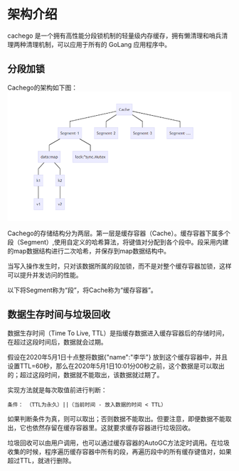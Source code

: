 # 架构介绍

cachego 是一个拥有高性能分段锁机制的轻量级内存缓存，拥有懒清理和哨兵清理两种清理机制，可以应用于所有的 GoLang 应用程序中。

## 分段加锁

Cachego的架构如下图：
![](pictures/arch.png)

Cachego的存储结构分为两层。第一层是缓存容器（Cache）。缓存容器下属多个段（Segment）,使用自定义的哈希算法，将键值对分配到各个段中。段采用内建的map数据结构进行二次哈希，并保存到map数据结构中。

当写入操作发生时，只对该数据所属的段加锁，而不是对整个缓存容器加锁，这样可以提升并发访问的性能。

以下将Segment称为“段”，将Cache称为“缓存容器”。

## 数据生存时间与垃圾回收

数据生存时间（Time To Live, TTL）是指缓存数据进入缓存容器后的存储时间，在超过这段时间后，数据就会过期。

假设在2020年5月1日十点整将数据{"name":"李华"} 放到这个缓存容器中，并且设置TTL=60秒，那么在2020年5月1日10:01分00秒之前，这个数据是可以取出的；超过这段时间，数据就不能取出，该数据就过期了。

实现方法就是每次取值前进行判断：

```
条件： （TTL为永久）||（当前时间 - 放入数据的时间 < TTL）
```

如果判断条件为真，则可以取出；否则数据不能取出。但要注意，即便数据不能取出，它也依然存留在缓存容器里。这就要求缓存容器进行垃圾回收。

垃圾回收可以由用户调用，也可以通过缓存容器的AutoGC方法定时调用。在垃圾收集的时候，程序遍历缓存容器中所有的段，再遍历段中的所有缓存键值对，如果超过TTL，就进行删除。